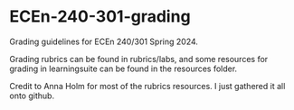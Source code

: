# ECEn-240-301-grading
Grading guidelines for ECEn 240/301 Spring 2024. 

Grading rubrics can be found in rubrics/labs, and some resources for grading in learningsuite can be found in the resources folder. 

Credit to Anna Holm for most of the rubrics resources. I just gathered it all onto github. 
